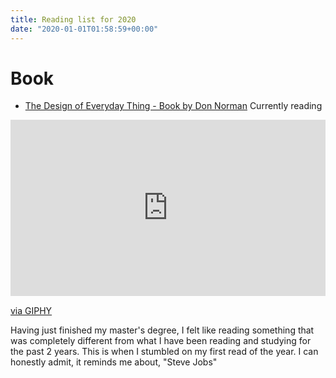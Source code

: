 ```yaml
---
title: Reading list for 2020
date: "2020-01-01T01:58:59+00:00"
---
```



# Book

- [The Design of Everyday Thing - Book by Don Norman](https://www.google.com/books/edition/The_Design_of_Everyday_Things/nVQPAAAAQBAJ?hl=en&gbpv=1&printsec=frontcover) Currently reading

<div style="width:100%;height:0;padding-bottom:56%;position:relative;"><iframe src="https://giphy.com/embed/kDBRg2bsLDsignYqpt" width="100%" height="100%" style="position:absolute" frameBorder="0" class="giphy-embed" allowFullScreen></iframe></div><p><a href="https://giphy.com/gifs/kDBRg2bsLDsignYqpt">via GIPHY</a></p>

Having just finished my master's degree, I felt like reading something that was completely different from what I have been reading and studying for the past 2 years. This is when I stumbled on my first read of the year. I can honestly admit, it reminds me about, "Steve Jobs"